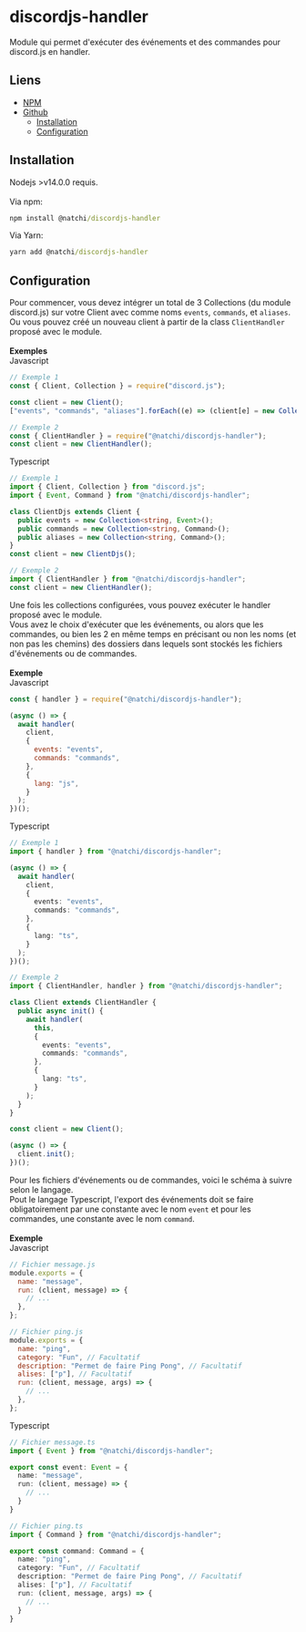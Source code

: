 # discordjs-handler

Module qui permet d'exécuter des événements et des commandes pour discord.js en handler.

## Liens

- [NPM](https://www.npmjs.com/package/@natchi/discordjs-handler)
- [Github](https://github.com/Natchi59/discordjs-handler)
  - [Installation](https://github.com/Natchi59/discordjs-handler#installation)
  - [Configuration](https://github.com/Natchi59/discordjs-handler#configuration)

## Installation

Nodejs >v14.0.0 requis.  
<br/>Via npm:

```cmd
npm install @natchi/discordjs-handler
```

Via Yarn:

```cmd
yarn add @natchi/discordjs-handler
```

## Configuration

Pour commencer, vous devez intégrer un total de 3 Collections (du module discord.js) sur votre Client avec comme noms `events`, `commands`, et `aliases`. Ou vous pouvez créé un nouveau client à partir de la class `ClientHandler` proposé avec le module.  
<br />**Exemples**  
Javascript

```js
// Exemple 1
const { Client, Collection } = require("discord.js");

const client = new Client();
["events", "commands", "aliases"].forEach((e) => (client[e] = new Collection()));

// Exemple 2
const { ClientHandler } = require("@natchi/discordjs-handler");
const client = new ClientHandler();
```

Typescript

```ts
// Exemple 1
import { Client, Collection } from "discord.js";
import { Event, Command } from "@natchi/discordjs-handler";

class ClientDjs extends Client {
  public events = new Collection<string, Event>();
  public commands = new Collection<string, Command>();
  public aliases = new Collection<string, Command>();
}
const client = new ClientDjs();

// Exemple 2
import { ClientHandler } from "@natchi/discordjs-handler";
const client = new ClientHandler();
```

Une fois les collections configurées, vous pouvez exécuter le handler proposé avec le module.  
Vous avez le choix d'exécuter que les événements, ou alors que les commandes, ou bien les 2 en même temps en précisant ou non les noms (et non pas les chemins) des dossiers dans lequels sont stockés les fichiers d'événements ou de commandes.  
<br />**Exemple**  
Javascript

```js
const { handler } = require("@natchi/discordjs-handler");

(async () => {
  await handler(
    client,
    {
      events: "events",
      commands: "commands",
    },
    {
      lang: "js",
    }
  );
})();
```

Typescript

```ts
// Exemple 1
import { handler } from "@natchi/discordjs-handler";

(async () => {
  await handler(
    client,
    {
      events: "events",
      commands: "commands",
    },
    {
      lang: "ts",
    }
  );
})();

// Exemple 2
import { ClientHandler, handler } from "@natchi/discordjs-handler";

class Client extends ClientHandler {
  public async init() {
    await handler(
      this,
      {
        events: "events",
        commands: "commands",
      },
      {
        lang: "ts",
      }
    );
  }
}

const client = new Client();

(async () => {
  client.init();
})();
```

Pour les fichiers d'événements ou de commandes, voici le schéma à suivre selon le langage.  
Pout le langage Typescript, l'export des événements doit se faire obligatoirement par une constante avec le nom `event` et pour les commandes, une constante avec le nom `command`.  
<br />**Exemple**  
Javascript

```js
// Fichier message.js
module.exports = {
  name: "message",
  run: (client, message) => {
    // ...
  },
};

// Fichier ping.js
module.exports = {
  name: "ping",
  category: "Fun", // Facultatif
  description: "Permet de faire Ping Pong", // Facultatif
  alises: ["p"], // Facultatif
  run: (client, message, args) => {
    // ...
  },
};
```

Typescript

```ts
// Fichier message.ts
import { Event } from "@natchi/discordjs-handler";

export const event: Event = {
  name: "message",
  run: (client, message) => {
    // ...
  }
}

// Fichier ping.ts
import { Command } from "@natchi/discordjs-handler";

export const command: Command = {
  name: "ping",
  category: "Fun", // Facultatif
  description: "Permet de faire Ping Pong", // Facultatif
  alises: ["p"], // Facultatif
  run: (client, message, args) => {
    // ...
  }
}
```
